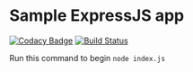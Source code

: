 # Sample ExpressJS app

[![Codacy Badge](https://api.codacy.com/project/badge/Grade/e74d7d0355594a839650e47d04a0acb7)](https://app.codacy.com/app/bchua/expressjs-cicd?utm_source=github.com&utm_medium=referral&utm_content=ykbryan/expressjs-cicd&utm_campaign=Badge_Grade_Settings) [![Build Status](https://travis-ci.org/ykbryan/expressjs-cicd.svg?branch=master)](https://travis-ci.org/ykbryan/expressjs-cicd)

Run this command to begin `node index.js`